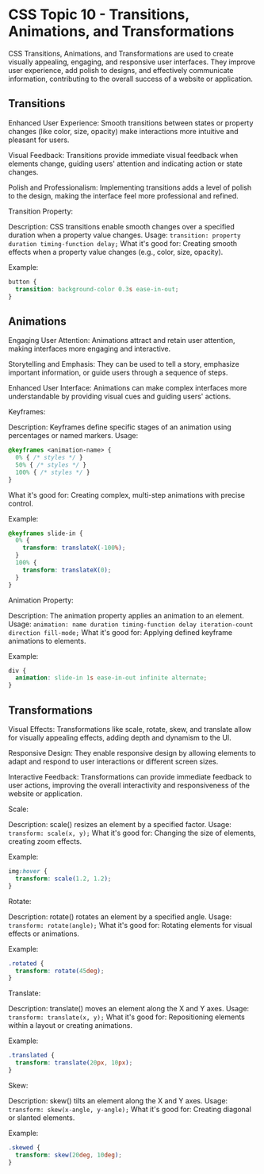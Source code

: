 # CSS Topic 10 - Transitions, Animations, and Transformations

CSS Transitions, Animations, and Transformations are used to create visually appealing, engaging, and responsive user interfaces. They improve user experience, add polish to designs, and effectively communicate information, contributing to the overall success of a website or application.

## Transitions

Enhanced User Experience: Smooth transitions between states or property changes (like color, size, opacity) make interactions more intuitive and pleasant for users.

Visual Feedback: Transitions provide immediate visual feedback when elements change, guiding users' attention and indicating action or state changes.

Polish and Professionalism: Implementing transitions adds a level of polish to the design, making the interface feel more professional and refined.

Transition Property:

Description: CSS transitions enable smooth changes over a specified duration when a property value changes.
Usage: `transition: property duration timing-function delay;`
What it's good for: Creating smooth effects when a property value changes (e.g., color, size, opacity).

Example:

```css
button {
  transition: background-color 0.3s ease-in-out;
}
```

## Animations

Engaging User Attention: Animations attract and retain user attention, making interfaces more engaging and interactive.

Storytelling and Emphasis: They can be used to tell a story, emphasize important information, or guide users through a sequence of steps.

Enhanced User Interface: Animations can make complex interfaces more understandable by providing visual cues and guiding users' actions.

Keyframes:

Description: Keyframes define specific stages of an animation using percentages or named markers.
Usage:

```css
@keyframes <animation-name> {
  0% { /* styles */ }
  50% { /* styles */ }
  100% { /* styles */ }
}
```

What it's good for: Creating complex, multi-step animations with precise control.

Example:

```css
@keyframes slide-in {
  0% {
    transform: translateX(-100%);
  }
  100% {
    transform: translateX(0);
  }
}
```

Animation Property:

Description: The animation property applies an animation to an element.
Usage: `animation: name duration timing-function delay iteration-count direction fill-mode;`
What it's good for: Applying defined keyframe animations to elements.

Example:

```css
div {
  animation: slide-in 1s ease-in-out infinite alternate;
}
```

## Transformations

Visual Effects: Transformations like scale, rotate, skew, and translate allow for visually appealing effects, adding depth and dynamism to the UI.

Responsive Design: They enable responsive design by allowing elements to adapt and respond to user interactions or different screen sizes.

Interactive Feedback: Transformations can provide immediate feedback to user actions, improving the overall interactivity and responsiveness of the website or application.

Scale:

Description: scale() resizes an element by a specified factor.
Usage: `transform: scale(x, y);`
What it's good for: Changing the size of elements, creating zoom effects.

Example:

```css
img:hover {
  transform: scale(1.2, 1.2);
}
```

Rotate:

Description: rotate() rotates an element by a specified angle.
Usage: `transform: rotate(angle);`
What it's good for: Rotating elements for visual effects or animations.

Example:

```css
.rotated {
  transform: rotate(45deg);
}
```

Translate:

Description: translate() moves an element along the X and Y axes.
Usage: `transform: translate(x, y);`
What it's good for: Repositioning elements within a layout or creating animations.

Example:

```css
.translated {
  transform: translate(20px, 10px);
}
```

Skew:

Description: skew() tilts an element along the X and Y axes.
Usage: `transform: skew(x-angle, y-angle);`
What it's good for: Creating diagonal or slanted elements.

Example:

```css
.skewed {
  transform: skew(20deg, 10deg);
}
```

